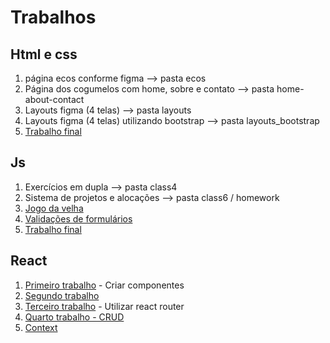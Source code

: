 # Trabalhos

## Html e css

1. página ecos conforme figma --> pasta ecos
2. Página dos cogumelos com home, sobre e contato --> pasta home-about-contact
3. Layouts figma (4 telas) --> pasta layouts
4. Layouts figma (4 telas) utilizando bootstrap --> pasta layouts_bootstrap
5. [Trabalho final](https://github.com/leandro-crv/linkedin)

## Js 
1. Exercícios em dupla --> pasta class4
2. Sistema de projetos e alocações --> pasta class6 / homework
3. [Jogo da velha ](https://github.com/leandro-crv/vemSer/tree/master/modulo2%20-%20js/class7/jogo-da-velha)
4. [Validações de formulários](https://github.com/leandro-crv/vemSer/tree/master/modulo2%20-%20js/class8)
5. [Trabalho final](https://github.com/brenolyES/Sistema-de-Vagas-DBC-)

## React
1. [Primeiro trabalho](https://github.com/leandro-crv/vemSer/tree/master/modulo3-react/trabalho-1) - Criar componentes
2. [Segundo trabalho](https://github.com/leandro-crv/vemSer/tree/master/modulo3-react/trabalho-2)
3. [Terceiro trabalho](https://github.com/leandro-crv/vemSer/tree/master/modulo3-react/trabalho-1) - Utilizar react router
4. [Quarto trabalho - CRUD](https://github.com/leandro-crv/vemSer/tree/master/modulo3-react/trabalho-4)
5. [Context](https://github.com/leandro-crv/vemSer/tree/master/modulo3-react/context)
